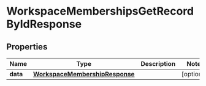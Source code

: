 

# WorkspaceMembershipsGetRecordByIdResponse


## Properties

| Name | Type | Description | Notes |
|------------ | ------------- | ------------- | -------------|
|**data** | [**WorkspaceMembershipResponse**](WorkspaceMembershipResponse.md) |  |  [optional] |



